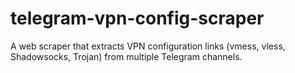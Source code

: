 # telegram-vpn-config-scraper
A web scraper that extracts VPN configuration links (vmess, vless, Shadowsocks, Trojan) from multiple Telegram channels.
